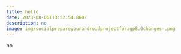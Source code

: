 ```yaml
---
title: hello
date: 2023-08-06T13:52:54.860Z
description: no
image: img/socialprepareyourandroidprojectforagp8.0changes-.png
---
```

n﻿o